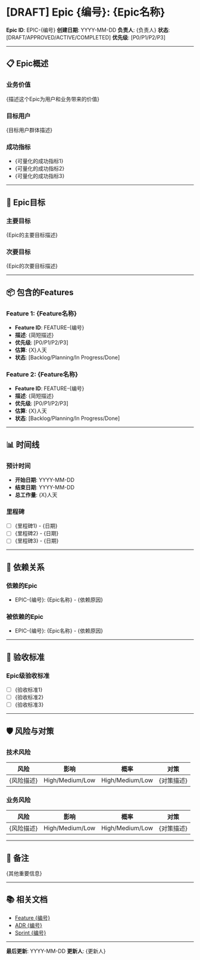 # [DRAFT] Epic {编号}: {Epic名称}

**Epic ID**: EPIC-{编号}
**创建日期**: YYYY-MM-DD
**负责人**: {负责人}
**状态**: [DRAFT/APPROVED/ACTIVE/COMPLETED]
**优先级**: [P0/P1/P2/P3]

---

## 📋 Epic概述

### 业务价值
{描述这个Epic为用户和业务带来的价值}

### 目标用户
{目标用户群体描述}

### 成功指标
- {可量化的成功指标1}
- {可量化的成功指标2}
- {可量化的成功指标3}

---

## 🎯 Epic目标

### 主要目标
{Epic的主要目标描述}

### 次要目标
{Epic的次要目标描述}

---

## 📦 包含的Features

### Feature 1: {Feature名称}
- **Feature ID**: FEATURE-{编号}
- **描述**: {简短描述}
- **优先级**: [P0/P1/P2/P3]
- **估算**: {X}人天
- **状态**: [Backlog/Planning/In Progress/Done]

### Feature 2: {Feature名称}
- **Feature ID**: FEATURE-{编号}
- **描述**: {简短描述}
- **优先级**: [P0/P1/P2/P3]
- **估算**: {X}人天
- **状态**: [Backlog/Planning/In Progress/Done]

---

## 📊 时间线

### 预计时间
- **开始日期**: YYYY-MM-DD
- **结束日期**: YYYY-MM-DD
- **总工作量**: {X}人天

### 里程碑
- [ ] {里程碑1} - {日期}
- [ ] {里程碑2} - {日期}
- [ ] {里程碑3} - {日期}

---

## 🔗 依赖关系

### 依赖的Epic
- EPIC-{编号}: {Epic名称} - {依赖原因}

### 被依赖的Epic
- EPIC-{编号}: {Epic名称} - {依赖原因}

---

## 🎯 验收标准

### Epic级验收标准
- [ ] {验收标准1}
- [ ] {验收标准2}
- [ ] {验收标准3}

---

## 🛡️ 风险与对策

### 技术风险
| 风险 | 影响 | 概率 | 对策 |
|------|------|------|------|
| {风险描述} | High/Medium/Low | High/Medium/Low | {对策描述} |

### 业务风险
| 风险 | 影响 | 概率 | 对策 |
|------|------|------|------|
| {风险描述} | High/Medium/Low | High/Medium/Low | {对策描述} |

---

## 📝 备注

{其他重要信息}

---

## 📚 相关文档

- [Feature {编号}](../epics/epic-{编号}/feature-{编号}.md)
- [ADR {编号}](../../development/architecture/adrs/{编号}-{决策}.md)
- [Sprint {编号}](../../development/sprints/sprint-{编号}.md)

---

**最后更新**: YYYY-MM-DD
**更新人**: {更新人}
